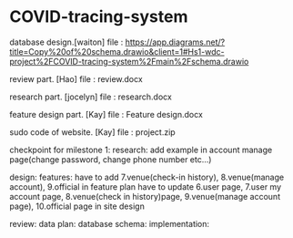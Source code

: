 # COVID-tracing-system

database design.[waiton]
 file : https://app.diagrams.net/?title=Copy%20of%20schema.drawio&client=1#Hs1-wdc-project%2FCOVID-tracing-system%2Fmain%2Fschema.drawio

review part. [Hao]
 file : review.docx
 
research part. [jocelyn]
 file : research.docx
 
feature design part. [Kay]
 file : Feature design.docx 

sudo code of website. [Kay]
 file : project.zip 

checkpoint for milestone 1:
research: 
    add example in account manage page(change password, change phone number  etc...)
    


design:
features:
   have to add 7.venue(check-in history), 8.venue(manage account), 9.official in feature plan
   have to update 6.user page, 7.user my account page, 8.venue(check in history)page, 9.venue(manage account page), 10.official page in site design
   
review:
data plan:
database schema:
implementation:

